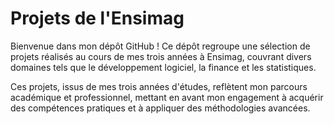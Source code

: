# Projets de l'Ensimag

Bienvenue dans mon dépôt GitHub ! Ce dépôt regroupe une sélection de projets réalisés au cours de mes trois années à Ensimag, couvrant divers domaines tels que le développement logiciel, la finance et les statistiques.

Ces projets, issus de mes trois années d'études, reflètent mon parcours académique et professionnel, mettant en avant mon engagement à acquérir des compétences pratiques et à appliquer des méthodologies avancées.
